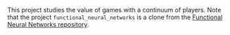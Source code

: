 This project studies the value of games with a continuum of players.
Note that the project ``functional_neural_networks`` is a clone from the [Functional Neural Networks repository](https://github.com/FlorianHeinrichs/functional_neural_networks).
